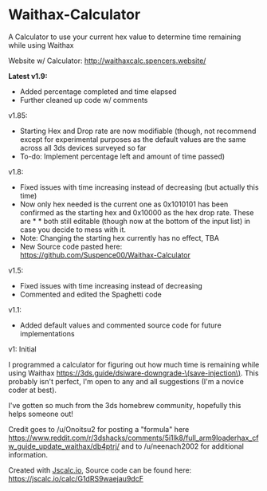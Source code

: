 # Waithax-Calculator
A Calculator to use your current hex value to determine time remaining while using Waithax

Website w/ Calculator: http://waithaxcalc.spencers.website/

**Latest v1.9:**
* Added percentage completed and time elapsed
* Further cleaned up code w/ comments

v1.85:
* Starting Hex and Drop rate are now modifiable (though, not recommend except for experimental purposes as the default values are the same across all 3ds devices surveyed so far
* To-do: Implement percentage left and amount of time passed)

v1.8:
* Fixed issues with time increasing instead of decreasing (but actually this time)
* Now only hex needed is the current one as 0x1010101 has been confirmed as the starting hex and 0x10000 as the hex drop rate. These are * * both still editable (though now at the bottom of the input list) in case you decide to mess with it.
* Note: Changing the starting hex currently has no effect, TBA
* New Source code pasted here: https://github.com/Suspence00/Waithax-Calculator

v1.5:
* Fixed issues with time increasing instead of decreasing
* Commented and edited the Spaghetti code

v1.1:
* Added default values and commented source code for future implementations

v1: Initial

I programmed a calculator for figuring out how much time is remaining while using Waithax https://3ds.guide/dsiware-downgrade-\(save-injection\). This probably isn't perfect, I'm open to any and all suggestions (I'm a novice coder at best). 

I've gotten so much from the 3ds homebrew community, hopefully this helps someone out! 

Credit goes to /u/Onoitsu2 for posting a "formula" here https://www.reddit.com/r/3dshacks/comments/5i1lk8/full_arm9loaderhax_cfw_guide_update_waithax/db4ptrj/ and to /u/neenach2002 for additional information.

 Created with [Jscalc.io](http://www.Jscalc.io/), Source code can be found here: https://jscalc.io/calc/G1dRS9waejau9dcF
